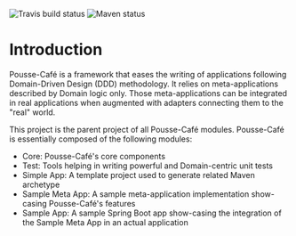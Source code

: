 ![Travis build status](https://travis-ci.org/pousse-cafe/pousse-cafe.svg?branch=master)
![Maven status](https://maven-badges.herokuapp.com/maven-central/org.pousse-cafe-framework/pousse-cafe/badge.svg)

# Introduction

Pousse-Café is a framework that eases the writing of applications following Domain-Driven Design (DDD) methodology.
It relies on meta-applications described by Domain logic only. Those meta-applications can be integrated in real
applications when augmented with adapters connecting them to the "real" world.

This project is the parent project of all Pousse-Café modules. Pousse-Café is essentially composed of the following
modules:

- Core: Pousse-Café's core components
- Test: Tools helping in writing powerful and Domain-centric unit tests
- Simple App: A template project used to generate related Maven archetype
- Sample Meta App: A sample meta-application implementation show-casing Pousse-Café's features
- Sample App: A sample Spring Boot app show-casing the integration of the Sample Meta App in an actual application
